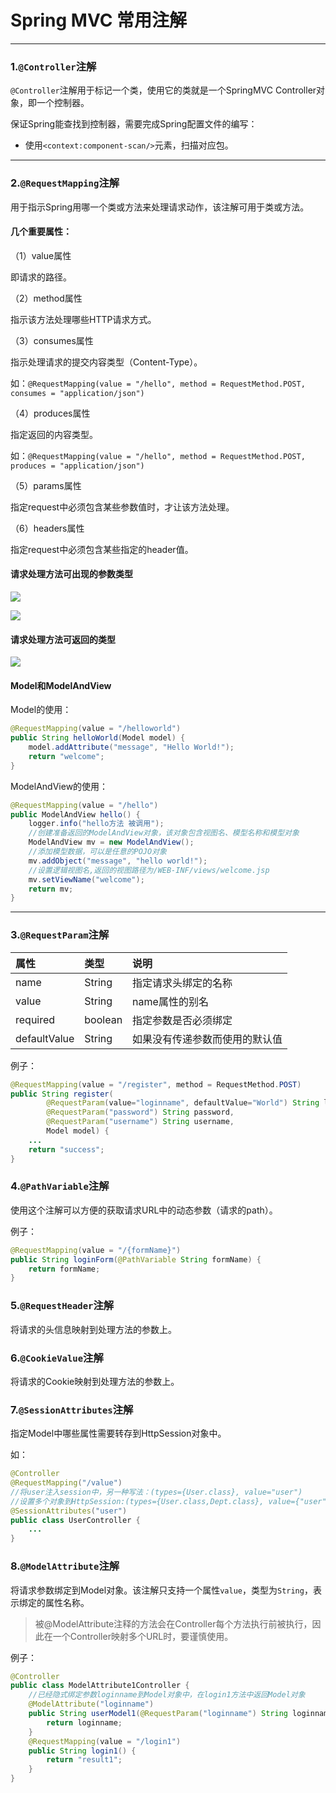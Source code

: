 # Spring MVC 常用注解

---

### 1.`@Controller`注解

`@Controller`注解用于标记一个类，使用它的类就是一个SpringMVC Controller对象，即一个控制器。

保证Spring能查找到控制器，需要完成Spring配置文件的编写：

* 使用`<context:component-scan/>`元素，扫描对应包。

---

### 2.`@RequestMapping`注解

用于指示Spring用哪一个类或方法来处理请求动作，该注解可用于类或方法。

#### 几个重要属性：

（1）value属性

即请求的路径。

（2）method属性

指示该方法处理哪些HTTP请求方式。

（3）consumes属性

指示处理请求的提交内容类型（Content-Type）。

如：`@RequestMapping(value = "/hello", method = RequestMethod.POST, consumes = "application/json")`

（4）produces属性

指定返回的内容类型。

如：`@RequestMapping(value = "/hello", method = RequestMethod.POST, produces = "application/json")`

（5）params属性

指定request中必须包含某些参数值时，才让该方法处理。

（6）headers属性

指定request中必须包含某些指定的header值。

#### 请求处理方法可出现的参数类型

![](https://gitee.com/robin10/Springlearnnotes/raw/master/spring-mvc%E7%AF%87/image/1.png)

![](https://gitee.com/robin10/Springlearnnotes/raw/master/spring-mvc%E7%AF%87/image/2.png)

#### 请求处理方法可返回的类型

![](https://gitee.com/robin10/Springlearnnotes/raw/master/spring-mvc%E7%AF%87/image/3.png)

#### Model和ModelAndView

Model的使用：

```java
@RequestMapping(value = "/helloworld")
public String helloWorld(Model model) {
    model.addAttribute("message", "Hello World!");
    return "welcome";
}
```

ModelAndView的使用：

```java
@RequestMapping(value = "/hello")
public ModelAndView hello() {
    logger.info("hello方法 被调用");
    //创建准备返回的ModelAndView对象，该对象包含视图名、模型名称和模型对象
    ModelAndView mv = new ModelAndView();
    //添加模型数据，可以是任意的POJO对象
    mv.addObject("message", "hello world!");
    //设置逻辑视图名,返回的视图路径为/WEB-INF/views/welcome.jsp
    mv.setViewName("welcome");
    return mv;
}
```

---

### 3.`@RequestParam`注解

| 属性 | 类型 | 说明 |
|:----|:----|:-----|
| name | String | 指定请求头绑定的名称 |
| value | String | name属性的别名 |
| required | boolean | 指定参数是否必须绑定 |
| defaultValue | String | 如果没有传递参数而使用的默认值 |

例子：

```java
@RequestMapping(value = "/register", method = RequestMethod.POST)
public String register(
        @RequestParam(value="loginname", defaultValue="World") String loginname,
        @RequestParam("password") String password,
        @RequestParam("username") String username,
        Model model) {
    ...
    return "success";
}
```

### 4.`@PathVariable`注解

使用这个注解可以方便的获取请求URL中的动态参数（请求的path）。

例子：

```java
@RequestMapping(value = "/{formName}")
public String loginForm(@PathVariable String formName) {
    return formName;
}
```

### 5.`@RequestHeader`注解

将请求的头信息映射到处理方法的参数上。

### 6.`@CookieValue`注解

将请求的Cookie映射到处理方法的参数上。

### 7.`@SessionAttributes`注解

指定Model中哪些属性需要转存到HttpSession对象中。

如：

```java
@Controller
@RequestMapping("/value")
//将user注入session中，另一种写法：(types={User.class}, value="user")
//设置多个对象到HttpSession:(types={User.class,Dept.class}, value={"user", "dept"})
@SessionAttributes("user")
public class UserController {
    ...
}
```

### 8.`@ModelAttribute`注解

将请求参数绑定到Model对象。该注解只支持一个属性`value`，类型为`String`，表示绑定的属性名称。

>被@ModelAttribute注释的方法会在Controller每个方法执行前被执行，因此在一个Controller映射多个URL时，要谨慎使用。

例子：

```java
@Controller
public class ModelAttribute1Controller {
    //已经隐式绑定参数loginname到Model对象中，在login1方法中返回Model对象
    @ModelAttribute("loginname")
    public String userModel1(@RequestParam("loginname") String loginname) {
        return loginname;
    }
    @RequestMapping(value = "/login1")
    public String login1() {
        return "result1";
    }
}
```
